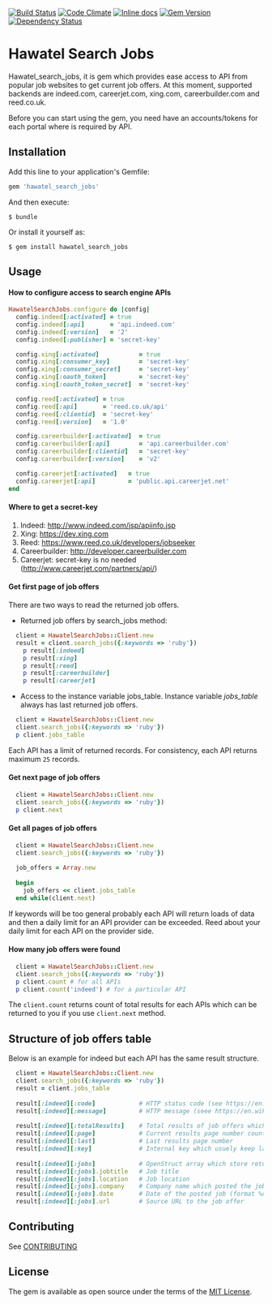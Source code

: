 [![Build Status](https://travis-ci.org/Hawatel/hawatel_search_jobs.svg?branch=master)](https://travis-ci.org/Hawatel/hawatel_search_jobs)
[![Code Climate](https://codeclimate.com/github/Hawatel/hawatel_search_jobs/badges/gpa.svg)](https://codeclimate.com/github/Hawatel/hawatel_search_jobs)
[![Inline docs](http://inch-ci.org/github/Hawatel/hawatel_search_jobs.svg?branch=master)](http://inch-ci.org/github/Hawatel/hawatel_search_jobs)
[![Gem Version](https://badge.fury.io/rb/hawatel_search_jobs.svg)](https://badge.fury.io/rb/hawatel_search_jobs)
[![Dependency Status](https://gemnasium.com/Hawatel/hawatel_search_jobs.svg)](https://gemnasium.com/Hawatel/hawatel_search_jobs)

# Hawatel Search Jobs

Hawatel_search_jobs, it is gem which provides ease access to API from popular job websites to get current job offers. At this moment, supported backends are indeed.com, careerjet.com, xing.com, careerbuilder.com and reed.co.uk.

Before you can start using the gem, you need have an accounts/tokens for each portal where is required by API.

## Installation

Add this line to your application's Gemfile:

```ruby
gem 'hawatel_search_jobs'
```

And then execute:

    $ bundle

Or install it yourself as:

    $ gem install hawatel_search_jobs

## Usage

#### How to configure access to search engine APIs
```ruby
HawatelSearchJobs.configure do |config|
  config.indeed[:activated] = true
  config.indeed[:api]       = 'api.indeed.com'
  config.indeed[:version]   = '2'
  config.indeed[:publisher] = 'secret-key'

  config.xing[:activated]           = true
  config.xing[:consumer_key]        = 'secret-key'
  config.xing[:consumer_secret]     = 'secret-key'
  config.xing[:oauth_token]         = 'secret-key'
  config.xing[:oauth_token_secret]  = 'secret-key'

  config.reed[:activated] = true
  config.reed[:api]       = 'reed.co.uk/api'
  config.reed[:clientid]  = 'secret-key'
  config.reed[:version]   = '1.0'

  config.careerbuilder[:activated]  = true
  config.careerbuilder[:api]        = 'api.careerbuilder.com'
  config.careerbuilder[:clientid]   = 'secret-key'
  config.careerbuilder[:version]    = 'v2'

  config.careerjet[:activated]   = true
  config.careerjet[:api]         = 'public.api.careerjet.net'
end
```

#### Where to get a secret-key
 1. Indeed: http://www.indeed.com/jsp/apiinfo.jsp
 2. Xing: https://dev.xing.com
 3. Reed: https://www.reed.co.uk/developers/jobseeker
 4. Careerbuilder: http://developer.careerbuilder.com
 5. Careerjet: secret-key is no needed (http://www.careerjet.com/partners/api/)

#### Get first page of job offers
There are two ways to read the returned job offers.

+ Returned job offers by search_jobs method:
```ruby
  client = HawatelSearchJobs::Client.new
  result = client.search_jobs({:keywords => 'ruby'})
    p result[:indeed]
    p result[:xing]
    p result[:reed]
    p result[:careerbuilder]
    p result[:careerjet]
```

+ Access to the instance variable jobs_table.
Instance variable *jobs_table* always has last returned job offers.
```ruby
  client = HawatelSearchJobs::Client.new
  client.search_jobs({:keywords => 'ruby'})
  p client.jobs_table
```

Each API has a limit of returned records. For consistency, each API returns maximum `25` records.

#### Get next page of job offers
```ruby
  client = HawatelSearchJobs::Client.new
  client.search_jobs({:keywords => 'ruby'})
  p client.next
```

#### Get all pages of job offers
```ruby
  client = HawatelSearchJobs::Client.new
  client.search_jobs({:keywords => 'ruby'})
  
  job_offers = Array.new
  
  begin
    job_offers << client.jobs_table
  end while(client.next)
```
If keywords will be too general probably each API will return loads of data and then a daily limit for an API provider can be exceeded.
Reed about your daily limit for each API on the provider side.

#### How many job offers were found
```ruby
  client = HawatelSearchJobs::Client.new
  client.search_jobs({:keywords => 'ruby'})
  p client.count # for all APIs
  p client.count('indeed') # for a particular API
```
The `client.count` returns count of total results for each APIs which can be returned to you if you use `client.next` method.

## Structure of job offers table
Below is an example for indeed but each API has the same result structure.
```ruby
  client = HawatelSearchJobs::Client.new
  client.search_jobs({:keywords => 'ruby'})
  result = client.jobs_table
  
  result[:indeed][:code]            # HTTP status code (see https://en.wikipedia.org/wiki/List_of_HTTP_status_codes)
  result[:indeed][:message]         # HTTP message (seee https://en.wikipedia.org/wiki/List_of_HTTP_status_codes)
  
  result[:indeed][:totalResults]    # Total results of job offers which matches to your search criteria on API provider
  result[:indeed][:page]            # Current results page number counted from index 0
  result[:indeed][:last]            # Last results page number
  result[:indeed][:key]             # Internal key which usuely keep last URL sent to API or last used keywords
  
  result[:indeed][:jobs]            # OpenStruct array which store returned job offers from API provider
  result[:indeed][:jobs].jobtitle   # Job title
  result[:indeed][:jobs].location   # Job location
  result[:indeed][:jobs].company    # Company name which posted the job
  result[:indeed][:jobs].date       # Date of the posted job (format %d/%m/%y)
  result[:indeed][:jobs].url        # Source URL to the job offer
```

## Contributing

See [CONTRIBUTING](CONTRIBUTING.md)


## License

The gem is available as open source under the terms of the [MIT License](http://opensource.org/licenses/MIT).


